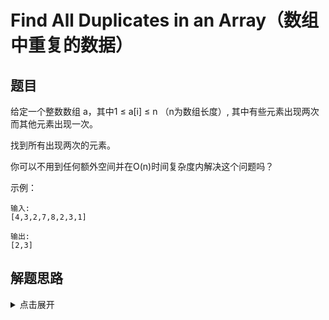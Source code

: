 # Find All Duplicates in an Array（数组中重复的数据）

## 题目
给定一个整数数组 a，其中1 ≤ a[i] ≤ n （n为数组长度）, 其中有些元素出现两次而其他元素出现一次。

找到所有出现两次的元素。

你可以不用到任何额外空间并在O(n)时间复杂度内解决这个问题吗？

示例：
```
输入:
[4,3,2,7,8,2,3,1]

输出:
[2,3]
```

## 解题思路
<details>
<summary>点击展开</summary>
- 由条件1 ≤ a[i] ≤ n，可知出nums 中的所有值可以和其索引有对应关系
- 对应关系为 nums[i]的正负值可表示 值为i + 1是否出现，若出现则将其变为加上负号，即 nums[i] *= -1,默认为正整数即未出现
- 情况假设一：当nums中所有项只出现一次时候，nums中的所有值都会变为负数
  - nums = [1, 2, 3, 4, 5] => [-1, -2, -3, -4, -5]
- 情况假设二：当nums中出现了一项重复项，则处理后的nums中必定有一个数为正数，可推演得到nums有多少个正数，代表重复了多少次
  - nums = [1, 2, 3, 4, 5, 5] => [-1, -2, -3, -4, -5, 5]
基于上述情况，当遍历时遇到 nums[num - 1] 为负数时，表示num这个数已经出现过一次了，再次遇到表示num是重复的，故将其加入结果集
</details>